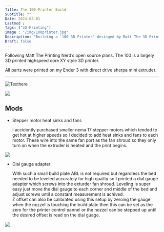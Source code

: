 ```yaml
---
Title: The 100 Printer Build 
Subtitle: ""
Date: 2024-08-01
Lastmod : 
Tags: ["3D-Printing"]
image : "/img/100printer.jpg"
Description: "Building a '100 3D Printer' desinged by Matt The 3D Printing Nerd"
Draft: false
---
```


Following Matt The Printing Nerd’s open source plans. The 100 is a largely 3D printed highspeed core XY style 3D printer. 

All parts were printed on my Ender 3 with direct drive sherpa mini extruder.

---
![Texthere](/img/the100buildcollage.jpg) 

![](/img/100printer.jpg)

## Mods
* Stepper motor heat sinks and fans  

  I accidently purchased smaller nema 17 stepper motors which tended to get hot at higher speeds so I decided to add heat sinks and fans to each motor. These wire into the same fan port as the fan shroud so they only turn on when the extruder is heated and the print begins.  

![](/img/fans.jpg)  

* Dial gauge adapter  

  With such a small build plate ABL is not required but regardless the bed needed to be leveled accurately for high quality so I printed a dial gauge adapter which screws into the exturder fan shroud. Leveling is super easy just move the dial gauge to each corner and middle of the bed and adjust screws until a constant measurement is achived.  
   Z offset can also be calibrated using this setup by zeroing the gauge when the nozzel is touching the build plate then this can be set as the zero for the printer control pannel or the nozzel can be stepped up until the desired offset is read on the dial guage.

![](/img/dialgauge.jpg)
